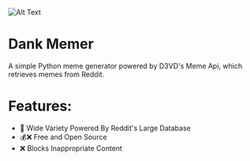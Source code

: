 ![Alt Text](https://www.google.com/url?sa=i&url=https%3A%2F%2Ftenor.com%2Fsearch%2Fdank-pepe-gifs&psig=AOvVaw269JGNmgHciv5QJaWTKisR&ust=1710739500449000&source=images&cd=vfe&opi=89978449&ved=0CBMQjRxqFwoTCNi4m7PH-oQDFQAAAAAdAAAAABAE)
# Dank Memer
A simple Python meme generator powered by D3VD's Meme Api, which retrieves memes from Reddit.
# Features:
- 📙 Wide Variety Powered By Reddit's Large Database
- 💰❌ Free and Open Source
- ❌ Blocks Inappropriate Content
